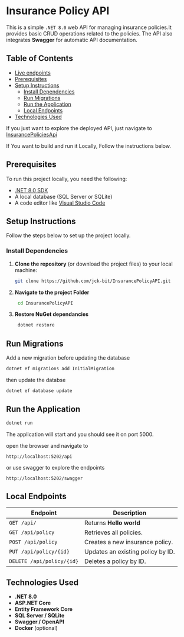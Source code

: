 # Insurance Policy API

This is a simple `.NET 8.0` web API for managing insurance policies.It  provides basic CRUD operations related to the policies. The API also integrates **Swagger** for automatic API documentation.

## Table of Contents
- [Live endpoints](#Enpoints)
- [Prerequisites](#prerequisites)
- [Setup Instructions](#setup-instructions)
  - [Install Dependencies](#install-dependencies)
  - [Run Migrations](#run-migrations)
  - [Run the Application](#run-the-application)
  - [Local Endpoints](#local-endpoints)
- [Technologies Used](#technologies-used)

If you just want to explore the deployed API, just navigate to [InsurancePoliciesApi](https://insurance-policy-api-cfcthsfqene7azbp.canadacentral-01.azurewebsites.net/swagger)


If You want to build and run it Locally, Follow the instructions below.
## Prerequisites

To run this project locally, you need the following:

- [.NET 8.0 SDK](https://dotnet.microsoft.com/download/dotnet) 
- A local database (SQL Server or SQLite)
- A code editor like [Visual Studio Code](https://code.visualstudio.com/)

## Setup Instructions

Follow the steps below to set up the project locally.

### Install Dependencies

1. **Clone the repository** (or download the project files) to your local machine:

   ```bash
   git clone https://github.com/jck-bit/InsurancePolicyAPI.git
   ```

2. **Navigate to the project Folder**
    
    ```bash
     cd InsurancePolicyAPI
     ```
3. **Restore NuGet dependancies**
   ```bash
    dotnet restore
   ```

## Run Migrations

Add a new migration before updating the database

```bash
dotnet ef migrations add InitialMigration
```
then update the databse
```bash
dotnet ef database update
```
## Run the Application

```bash
dotnet run
```

The application will start and you should see it on port 5000. 

open the browser and navigate to 

``http://localhost:5202/api``

or use swagger to explore the  endpoints

`http://localhost:5202/swagger`

 ## Local Endpoints


| Endpoint             | Description                                                         |
| -------------------- | -------------------------------------------------------------------|
| `GET /api/`          |  Returns **Hello world**
| `GET /api/policy`    | Retrieves all policies.                                            |
| `POST /api/policy`   | Creates a new insurance policy.                                    |
| `PUT /api/policy/{id}`|Updates an existing policy by ID.                                  |
| `DELETE /api/policy/{id}`   | Deletes a policy by ID.                                     |


## Technologies Used

- **.NET 8.0**
- **ASP.NET Core**
- **Entity Framework Core**
- **SQL Server / SQLite**
- **Swagger / OpenAPI**
- **Docker** (optional)
